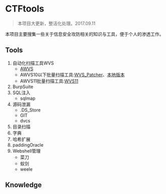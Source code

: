 # CTFtools

> 本项目大更新，整洁化处理。2017.09.11

本项目主要搜集一些关于信息安全攻防相关的知识与工具，便于个人的渗透工作。

## Tools

1. 自动化扫描工具WVS
   - [AWVS](https://www.acunetix.com/vulnerability-scanner/)
   - AWVS10以下批量扫描工具:[WVS_Patcher](https://github.com/n0tr00t/WVS_Patcher)、[本地版本](https://github.com/momomoxiaoxi/CTFtools/tree/master/AWVS/WVS10)
   - AWVS11批量扫描工具:[WVS11](https://github.com/momomoxiaoxi/CTFtools/blob/master/AWVS/WVS11/AWVS11.py)
2. BurpSuite 
3. SQL注入
   - sqlmap
4. 源码泄漏
   - .DS_Store
   - GIT
   - dvcs
5. 目录扫描
6. 字典
7. 哈希扩展
8. paddingOracle
9. Webshell管理
   - 菜刀
   - 蚁剑
   - weele

## Knowledge